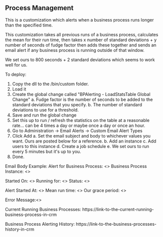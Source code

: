 ## Process Management
This is a customization which alerts when a business process runs longer than the specified time. 

This customization takes all previous runs of a business process, calculates the mean for their 
run time, then takes x number of standard deviations + y number of seconds of fudge factor 
then adds these together and sends an email alert if any business process is running outside of that 
window. 

We set ours to 800 seconds + 2 standard deviations which seems to work well for us. 


To deploy: 
1. Copy the dll to the /bin/custom folder. 
2. Load it
3. Create the global change called "BPAlerting - LoadStatsTable Global Change"
	a. Fudge factor is the number of seconds to be added to the standard deviations that you specify.
	b. The number of standard deviations to use for a threshold. 
4. Save and run the global change
5. Set this up to run / refresh the statistics on the table at a reasonable rate... 
	can be 4 times a day or maybe once a day or once an hour. 
6. Go to Administration -> Email Alerts -> Custom Email Alert Types
7. Click Add
	a. Set the email subject and body to whichever values you want. Ours are posted below for a reference. 
	b. Add an instance
	c. Add users to this instance
	d. Create a job schedule 
	e. We set ours to run every 5 minutes but it's up to you. 
8. Done. 




Email Body Example: 
Alert for Business Process: <<BUSPROCTYPE>>
Business Process Instance: <<BUSPROCNAME>>

Started On: <<STARTEDON>>
Running for: <<DURATION>>
Status: <<STATUS>>

Alert Started At: <<ALERTSTARTEDON>>
Mean run time: <<RUNTIMEMEAN>>
Our grace period: <<RUNTIMESTDDEV>>

Error Message:<<ERRORMESSAGE>>

Current Running Business Processes: 
https://link-to-the-current-running-business-process-in-crm

Business Process Alerting History: 
https://link-to-the-business-processes-history-in-crm